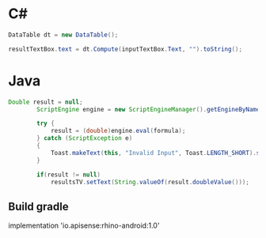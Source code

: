 # C#
```C#
DataTable dt = new DataTable();

resultTextBox.text = dt.Compute(inputTextBox.Text, "").toString();
```

# Java
```Java
Double result = null;
        ScriptEngine engine = new ScriptEngineManager().getEngineByName("rhino");

        try {
            result = (double)engine.eval(formula);
        } catch (ScriptException e)
        {
            Toast.makeText(this, "Invalid Input", Toast.LENGTH_SHORT).show();
        }

        if(result != null)
            resultsTV.setText(String.valueOf(result.doubleValue()));
```
## Build gradle
implementation 'io.apisense:rhino-android:1.0'
